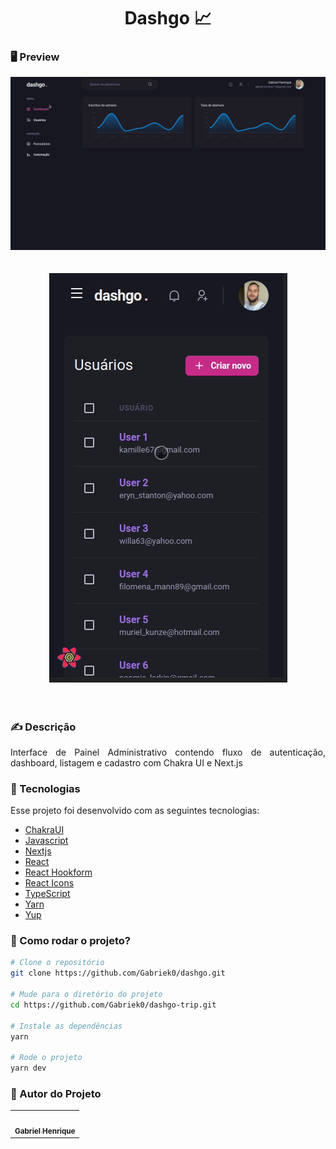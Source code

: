 <h1 align="center">Dashgo 📈</h1>


### 🖥️ Preview
<div align="center">
<img src="/public/dashgo-desktop.gif"/>
</div>
<br></br>
<div align="center">
<img src="/public/dashgo-mobile.gif"/>
</div>
<br></br>

### ✍️ Descrição
<p align="justify">Interface de Painel Administrativo contendo fluxo de autenticação, dashboard, listagem e cadastro com Chakra UI e Next.js</p>


### :nut_and_bolt: Tecnologias

Esse projeto foi desenvolvido com as seguintes tecnologias:

- [ChakraUI][chakra]
- [Javascript][javascript]
- [Nextjs][nextjs]
- [React][reactjs]
- [React Hookform][react-hookform]
- [React Icons][reacticons]
- [TypeScript][typescript]
- [Yarn][yarn]
- [Yup][yup]

[javascript]: https://developer.mozilla.org/pt-BR/docs/Web/JavaScript
[typescript]: https://www.typescriptlang.org/
[reactjs]: https://reactjs.org
[nextjs]: https://nextjs.org/
[chakra]: https://chakra-ui.com/
[yarn]: https://yarnpkg.com/
[reacticons]: https://react-icons.github.io/react-icons/
[react-hookform]: https://react-hook-form.com/
[yup]: https://github.com/jquense/yup

### 🤔 Como rodar o projeto?

```bash
# Clone o repositório
git clone https://github.com/Gabriek0/dashgo.git

# Mude para o diretório do projeto
cd https://github.com/Gabriek0/dashgo-trip.git

# Instale as dependências
yarn

# Rode o projeto
yarn dev

```

### 🧑 Autor do Projeto

<table>
  <tr>
    <td align="center">
      <a href="https://github.com/Gabriek0">
        <img src='https://avatars.githubusercontent.com/u/89749843?v=4' width="100px;" alt=""/>
        <br />
          <sub>
            <b>Gabriel Henrique</b>
          </sub>
      </a>
    </td>

  </tr>
</table>




